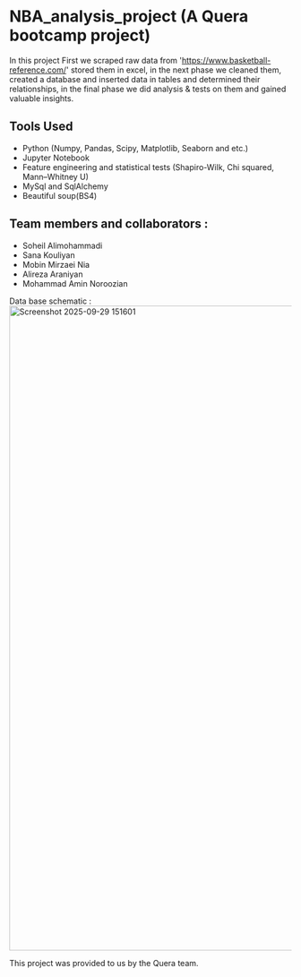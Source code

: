 # NBA_analysis_project (A Quera bootcamp project)
In this project First we scraped raw data from 'https://www.basketball-reference.com/' stored them in excel, in the next phase we cleaned them, created a database and inserted data in tables and determined their relationships, in the final phase we did analysis & tests on them and gained valuable insights.

## Tools Used
- Python (Numpy, Pandas, Scipy, Matplotlib, Seaborn and etc.)
- Jupyter Notebook
- Feature engineering and statistical tests (Shapiro-Wilk, Chi squared, Mann–Whitney U)
- MySql and SqlAlchemy
- Beautiful soup(BS4)

## Team members and collaborators :
- Soheil Alimohammadi
- Sana Kouliyan
- Mobin Mirzaei Nia
- Alireza Araniyan
- Mohammad Amin Noroozian

Data base schematic :
<img width="1415" height="1152" alt="Screenshot 2025-09-29 151601" src="https://github.com/user-attachments/assets/109311fc-f571-43f8-830d-1bf1fd26efd5" />

This project was provided to us by the Quera team.
